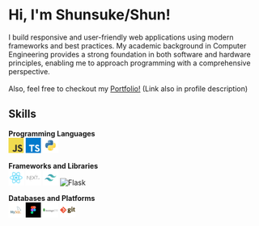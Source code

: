 <h1>Hi, I'm Shunsuke/Shun!</h1>

I build responsive and user-friendly web applications using modern frameworks and best practices. My academic background in Computer Engineering provides a strong foundation in both software and hardware principles, enabling me to approach programming with a comprehensive perspective.
<br/>
<br/>
Also, feel free to checkout my <a href="https://shunakiya.dev/" target="_blank">Portfolio!</a> (Link also in profile description)

<h2>Skills</h2>

**Programming Languages**
<br/>
<img alt="JS" title="JavaScript" width="30px" src="https://raw.githubusercontent.com/github/explore/master/topics/javascript/javascript.png"> <img alt="Typescript" title="Typescript" width="30px" src="https://raw.githubusercontent.com/github/explore/main/topics/typescript/typescript.png"> <img title="Python" alt="Python" width="30px" src="https://raw.githubusercontent.com/github/explore/master/topics/python/python.png" />

**Frameworks and Libraries**
<br/>
<img title="React" alt="React" width="30px" src="https://raw.githubusercontent.com/github/explore/master/topics/react/react.png"> <img title="Next.js" alt="Next.js" width="30px" src="https://raw.githubusercontent.com/github/explore/master/topics/nextjs/nextjs.png"> <img title="Tailwind" alt="Tailwind" width="30px" src="https://raw.githubusercontent.com/github/explore/master/topics/tailwind/tailwind.png"> <img title="Flask" alt="Flask" width="30px" src="https://encrypted-tbn0.gstatic.com/images?q=tbn:ANd9GcTmD38KsMgEwahtWc_Nfs5ZVktP9dBc36MUZA&s">

**Databases and Platforms**
<br/>
<img title="MySQL" alt="MySQL" width="30px" src="https://raw.githubusercontent.com/github/explore/master/topics/mysql/mysql.png"> <img title="Figma" alt="Figma" width="30px" src="https://raw.githubusercontent.com/github/explore/master/topics/figma/figma.png"> <img title="Git" alt="MongoDB" width="30px" src="https://raw.githubusercontent.com/github/explore/master/topics/mongodb/mongodb.png"> <img title="Git" alt="Git" width="30px" src="https://raw.githubusercontent.com/github/explore/master/topics/git/git.png">
